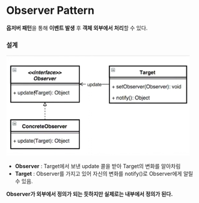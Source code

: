 # Observer Pattern

<b>옵저버 패턴</b>을 통해 <b>이벤트 발생</b> 후 <b>객체 외부에서 처리</b>할 수 있다.

### 설계
<img src="img/Observer%20pattern1.png">

- <b>Observer</b> : Target에서 보낸 update 콜을 받아 Target의 변화를 알아차림
- <b>Target</b> : Observer를 가지고 있어 자신의 변화를 notify()로 Observer에게 알릴 수 있음.

<b>Observer가 외부에서 정의가 되는 듯하지만 실제로는 내부에서 정의가 된다.</b>